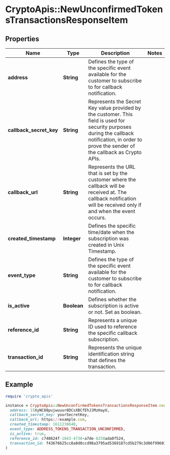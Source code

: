 # CryptoApis::NewUnconfirmedTokensTransactionsResponseItem

## Properties

| Name | Type | Description | Notes |
| ---- | ---- | ----------- | ----- |
| **address** | **String** | Defines the type of the specific event available for the customer to subscribe to for callback notification. |  |
| **callback_secret_key** | **String** | Represents the Secret Key value provided by the customer. This field is used for security purposes during the callback notification, in order to prove the sender of the callback as Crypto APIs. |  |
| **callback_url** | **String** | Represents the URL that is set by the customer where the callback will be received at. The callback notification will be received only if and when the event occurs. |  |
| **created_timestamp** | **Integer** | Defines the specific time/date when the subscription was created in Unix Timestamp. |  |
| **event_type** | **String** | Defines the type of the specific event available for the customer to subscribe to for callback notification. |  |
| **is_active** | **Boolean** | Defines whether the subscription is active or not. Set as boolean. |  |
| **reference_id** | **String** | Represents a unique ID used to reference the specific callback subscription. |  |
| **transaction_id** | **String** | Represents the unique identification string that defines the transaction. |  |

## Example

```ruby
require 'crypto_apis'

instance = CryptoApis::NewUnconfirmedTokensTransactionsResponseItem.new(
  address: 15XyNC88pujwuuur8DCsXBCfEhJJMzHayU,
  callback_secret_key: yourSecretKey,
  callback_url: https://example.com,
  created_timestamp: 1611238648,
  event_type: ADDRESS_TOKENS_TRANSACTION_UNCONFIRMED,
  is_active: true,
  reference_id: c748624f-1843-4738-a7de-8258ada0f524,
  transaction_id: f43676625cc8a8d0ccd98a3795ad5369187cd5b279c3d06f99601566713aa961
)
```

